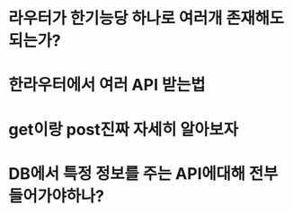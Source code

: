 # 라우터가 한기능당 하나로 여러개 존재해도 되는가?
# 한라우터에서 여러 API 받는법
# get이랑 post진짜 자세히 알아보자
# DB에서 특정 정보를 주는 API에대해 전부 들어가야하나?
